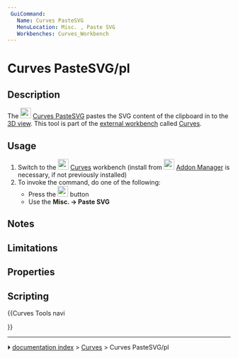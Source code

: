 ```yaml
---
 GuiCommand:
   Name: Curves PasteSVG
   MenuLocation: Misc. , Paste SVG
   Workbenches: Curves_Workbench
---
```


# Curves PasteSVG/pl

## Description

The <img alt="" src=images/Curves_PasteSVG.svg  style="width:24px;"> [Curves PasteSVG](Curves_PasteSVG.md) pastes the SVG content of the clipboard in to the [3D view](3D_view.md). This tool is part of the [external workbench](External_workbenches.md) called [Curves](Curves_Workbench.md).

## Usage

1.  Switch to the <img alt="" src=images/Curves_workbench_icon.svg  style="width:24px;"> [Curves](Curves_Workbench.md) workbench (install from <img alt="" src=images/Std_AddonMgr.svg  style="width:24px;"> [Addon Manager](Std_AddonMgr.md) is necessary, if not previously installed)
2.  To invoke the command, do one of the following:
    -   Press the <img alt="" src=images/Curves_PasteSVG.svg  style="width:24px;"> button
    -   Use the **Misc. → Paste SVG**

## Notes

## Limitations

## Properties

## Scripting





{{Curves Tools navi

}}



---
⏵ [documentation index](../README.md) > [Curves](Category_Curves.md) > Curves PasteSVG/pl
